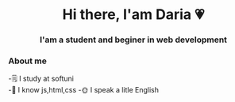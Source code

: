 
<div id = "header" align="center">
<h1>Hi there, I'am Daria 💗</h1>
<h3> I'am a student and beginer in web development</h3>
</div>

### About me
-🗒 I study at softuni <br>
-🌙 I know js,html,css 
-🌞 I speak a litle English


